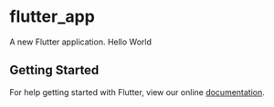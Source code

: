 # flutter_app

A new Flutter application. Hello World

## Getting Started

For help getting started with Flutter, view our online
[documentation](https://flutter.io/).
